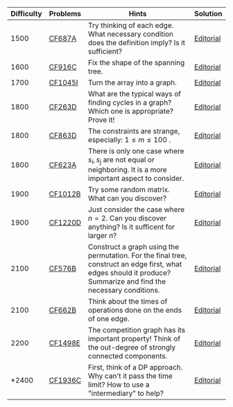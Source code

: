 | Difficulty | Problems | Hints | Solution |
| -------- | -------- | -------- | -------- |
| 1500 | [CF687A](https://codeforces.com/problemset/problem/687/A) | Try thinking of each edge. What necessary condition does the definition imply? Is it sufficient? | [Editorial](https://github.com/Yawn-Sean/Daily_CF_Problems/blob/main/daily_problems/2024/03/0301/solution/cf687a.md) |
| 1600 | [CF916C](https://codeforces.com/problemset/problem/916/C) | Fix the shape of the spanning tree. | [Editorial](https://github.com/Yawn-Sean/Daily_CF_Problems/blob/main/daily_problems/2024/04/0412/solution/cf916c.md) |
| 1700 | [CF1045I](https://codeforces.com/problemset/problem/1027/D) | Turn the array into a graph. | [Editorial](https://github.com/Yawn-Sean/Daily_CF_Problems/blob/main/daily_problems/2024/03/0330/solution/cf1045i.md) |
| 1800 | [CF263D](https://codeforces.com/problemset/problem/263/D) | What are the typical ways of finding cycles in a graph? Which one is appropriate? Prove it! | [Editorial](https://github.com/Yawn-Sean/Daily_CF_Problems/blob/main/daily_problems/2024/03/0316/solution/cf263d.md) |
| 1800 | [CF863D](https://codeforces.com/problemset/problem/863/D) | The constraints are strange, especially: $1\leq m\leq 100$ . | [Editorial](https://github.com/Yawn-Sean/Daily_CF_Problems/blob/main/daily_problems/2024/03/0318/solution/cf863d.md) |
| 1800 | [CF623A](https://codeforces.com/problemset/problem/623/A) | There is only one case where $s_i, s_j$ are not equal or neighboring. It is a more important aspect to consider. | [Editorial](https://github.com/Yawn-Sean/Daily_CF_Problems/blob/main/daily_problems/2024/04/0416/solution/cf623a.md) |
| 1900 | [CF1012B](https://codeforces.com/problemset/problem/1012/B) | Try some random matrix. What can you discover? | [Editorial](https://github.com/Yawn-Sean/Daily_CF_Problems/blob/main/daily_problems/2024/03/0326/solution/cf1012b.md) |
| 1900 | [CF1220D](https://codeforces.com/problemset/problem/1220/D) | Just consider the case where $n=2$. Can you discover anything? Is it sufficent for larger $n$? | [Editorial](https://github.com/Yawn-Sean/Daily_CF_Problems/blob/main/daily_problems/2024/04/0401/solution/cf1220d.md) |
| 2100 | [CF576B](https://codeforces.com/problemset/problem/576/B) | Construct a graph using the permutation. For the final tree, construct an edge first, what edges should it produce? Summarize and find the necessary conditions. | [Editorial](https://github.com/Yawn-Sean/Daily_CF_Problems/blob/main/daily_problems/2024/03/0311/solution/cf576b.md) |
| 2100 | [CF662B](https://codeforces.com/problemset/problem/662/B) | Think about the times of operations done on the ends of one edge. | [Editorial](https://github.com/Yawn-Sean/Daily_CF_Problems/blob/main/daily_problems/2024/04/0419/solution/cf662b.md) |
| 2200 | [CF1498E](https://codeforces.com/problemset/problem/1498/E) | The competition graph has its important property! Think of the out-degree of strongly connected components. | [Editorial](https://github.com/Yawn-Sean/Daily_CF_Problems/blob/main/daily_problems/2024/03/0301/solution/cf1498e.md) |
| *2400 | [CF1936C](https://codeforces.com/problemset/problem/1936/C) | First, think of a DP approach. Why can't it pass the time limit? How to use a "intermediary" to help? | [Editorial](https://github.com/Yawn-Sean/Daily_CF_Problems/blob/main/daily_problems/2024/03/0302/solution/cf1936c.md) |